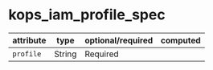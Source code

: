 # kops_iam_profile_spec

| attribute | type | optional/required | computed |
| --- | --- | --- | --- |
| `profile` | String | Required |  |
